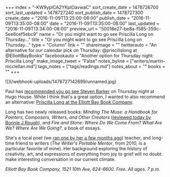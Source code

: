 +++
index = "-KW9yplCA2YKplOavwaC"
sort_create_date = 1478726700
sort_last_updated = 1478727240
sort_publish_date = 1478727300
create_date = "2016-11-09T13:25:00-08:00"
publish_date = "2016-11-09T13:35:00-08:00"
date = "2016-11-09T13:35:00-08:00"
last_updated = "2016-11-09T13:34:00-08:00"
preview_url = "50018e27-be8a-f585-359c-5ee6cef5ebc9"
name = "Or you might want to go see Priscilla Long on Thursday..."
title = "Or you might want to go see Priscilla Long on Thursday..."
type = "Column"
link = ""
shareimage = ""
twitterauto = "An alternative for our calendar pick on Thursday: @priscillalong at @ElliottBayBooks"
facebookauto = "Another option for Thursday night: Priscilla Long"
make_image_tweet = "False"
notes_byline = ["writers/martin-mcclellan.md"]
tags_notes = ["tags/readings.md"]
notes_about = ""
books = ""
+++
<p class="image-left">![](/webhook-uploads/1478727142699/unnamed.jpg)</p> 

<p class="noindent">Paul has <a href="http://www.seattlereviewofbooks.com/notes/2016/11/09/your-week-in-readings-the-best-literary-events-from-november-9th-november-15th/" title="The Seattle Review of Books - Your Week in Readings: The best literary events from November 9th - November 15th">recommended you go see Steven Barker</a> on Thursday night at Hugo House. While I think that's a great option, I wanted to also recommend an alternative: <a href="http://www.elliottbaybook.com/event/priscilla-long-0" title="PRISCILLA LONG | The Elliott Bay Book Company">Priscilla Long at the Elliott Bay Book Company</a>.</p>

Long has two newly released books: _Minding The Muse: a Handbook for Painters, Composers, Writers, and Other Creators_ (<a href="http://www.seattlereviewofbooks.com/reviews/help-selfie/" title="The Seattle Review of Books - Help selfie">reviewed today by Bonnie J Rough</a>), and _Fire and Stone: Where Do We Come From? What Are We? Where Are We Going?_, a book of essays. 

She's a local poet (we <a href="http://www.seattlereviewofbooks.com/notes/2016/09/20/art-life/" title="The Seattle Review of Books - Art &amp;amp; Life">ran one by her a few months ago</a>) teacher, and long-time friend to writers (_The Writer's Portable Mentor_, from 2010, is a particular favorite of mine). Her background exploring the history of creativity, art, and expressions of everything from joy to grief will no doubt make interesting conversation in our current climate. 

_Elliott Bay Book Company, 1521 10th Ave, 624-6600. Free. All ages. 7 p.m._